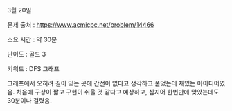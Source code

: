 3월 20일

문제 출처 : https://www.acmicpc.net/problem/14466

소요 시간 : 약 30분

난이도 : 골드 3

키워드 : DFS 그래프

그래프에서 오히려 길이 있는 곳에 간선이 없다고 생각하고 풀었는데 재밌는 아이디어였음.
처음에 구상이 짧고 구현이 쉬울 것 같다고 예상하고, 심지어 한번만에 맞았는데도 30분이나 걸렸음.
